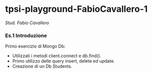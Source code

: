 # tpsi-playground-FabioCavallero-1

_Stud. Fabio Cavallero_

### Es.1 Introduzione

Primo esercizio di Mongo Db:
- Utilizzati i metodi client.connect e db.find().
- Primo utilizzo delle query insert, delete ed update.
- Creazione di un Db Students.
